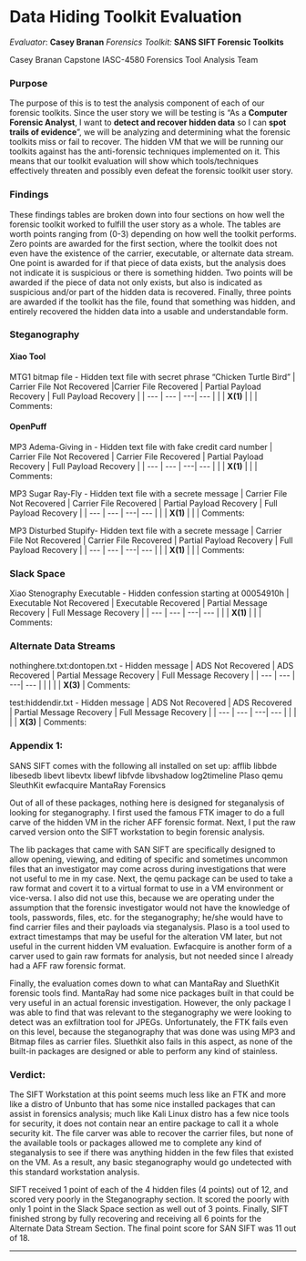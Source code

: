 # Data Hiding Toolkit Evaluation

*Evaluator*: **Casey Branan**
*Forensics Toolkit:* **SANS SIFT Forensic Toolkits**

Casey Branan
Capstone IASC-4580
Forensics Tool Analysis Team

### Purpose

The purpose of this is to test the analysis component of each of our forensic toolkits. Since the user story we will be testing is “As a **Computer Forensic Analyst**, I want to **detect and recover hidden data** so I can **spot trails of evidence**”, we will be analyzing and determining what the forensic toolkits miss or fail to recover. The hidden VM that we will be running our toolkits against has the anti-forensic techniques implemented on it. This means that our toolkit evaluation will show which tools/techniques effectively threaten and possibly even defeat the forensic toolkit user story.

### Findings

These findings tables are broken down into four sections on how well the forensic toolkit worked to fulfill the user story as a whole. The tables are worth points ranging from (0-3) depending on how well the toolkit performs. Zero points are awarded for the first section, where the toolkit does not even have the existence of the carrier, executable, or alternate data stream. One point is awarded for if that piece of data exists, but the analysis does not indicate it is suspicious or there is something hidden. Two points will be awarded if the piece of data not only exists, but also is indicated as suspicious and/or part of the hidden data is recovered. Finally, three points are awarded if the toolkit has the file, found that something was hidden, and entirely recovered the hidden data into a usable and understandable form.

### Steganography
#### Xiao Tool 
MTG1 bitmap file - Hidden text file with secret phrase “Chicken Turtle Bird”
| Carrier File Not Recovered |Carrier File Recovered | Partial Payload Recovery | Full Payload Recovery |
| --- | --- | ---| --- |
|   | **X(1)**  |   |   |
Comments:

#### OpenPuff
MP3 Adema-Giving in - 	Hidden text file with fake credit card number
| Carrier File Not Recovered | Carrier File Recovered | Partial Payload Recovery | Full Payload Recovery |
| --- | --- | ---| --- |
|   | **X(1)**  |   |   |
Comments:

MP3 Sugar Ray-Fly -	Hidden text file with a secrete message
| Carrier File Not Recovered | Carrier File Recovered | Partial Payload Recovery | Full Payload Recovery |
| --- | --- | ---| --- |
|   | **X(1)**  |   |   |
Comments:

MP3 Disturbed Stupify-	Hidden text file with a secrete message
| Carrier File Not Recovered | Carrier File Recovered | Partial Payload Recovery | Full Payload Recovery |
| --- | --- | ---| --- |
|   | **X(1)**  |   |   |
Comments:

### Slack Space

Xiao Stenography Executable	- Hidden confession starting at 00054910h 
| Executable Not Recovered | Executable Recovered | Partial Message Recovery | Full Message Recovery |
| --- | --- | ---| --- |
|   | **X(1)**  |   |   |
Comments:

### Alternate Data Streams

nothinghere.txt:dontopen.txt	- Hidden message
| ADS Not Recovered | ADS Recovered | Partial Message Recovery | Full Message Recovery |
| --- | --- | ---| --- |
|   |   |   | **X(3)**  |
Comments:

test:hiddendir.txt - 	Hidden message
| ADS Not Recovered | ADS Recovered | Partial Message Recovery | Full Message Recovery |
| --- | --- | ---| --- |
|   |   |   | **X(3)**  |
Comments:

### Appendix 1:

SANS SIFT comes with the following all installed on set up:
afflib
libbde
libesedb
libevt
libevtx
libewf
libfvde
libvshadow
log2timeline
Plaso
qemu
SleuthKit
ewfacquire
MantaRay Forensics

Out of all of these packages, nothing here is designed for steganalysis of looking for steganography. I first used the famous FTK imager to do a full carve of the hidden VM in the richer AFF forensic format. Next, I put the raw carved version onto the SIFT workstation to begin forensic analysis. 

The lib packages that came with SAN SIFT are specifically designed to allow opening, viewing, and editing of specific and sometimes uncommon files that an investigator may come across during investigations that were not useful to me in my case. Next, the qemu package can be used to take a raw format and covert it to a virtual format to use in a VM environment or vice-versa. I also did not use this, because we are operating under the assumption that the forensic investigator would not have the knowledge of tools, passwords, files, etc. for the steganography; he/she would have to find carrier files and their payloads via steganalysis. Plaso is a tool used to extract timestamps that may be useful for the alteration VM later, but not useful in the current hidden VM evaluation. Ewfacquire is another form of a carver used to gain raw formats for analysis, but not needed since I already had a AFF raw forensic format.

Finally, the evaluation comes down to what can MantaRay and SluethKit forensic tools find. MantaRay had some nice packages built in that could be very useful in an actual forensic investigation. However, the only package I was able to find that was relevant to the steganography we were looking to detect was an exfiltration tool for JPEGs. Unfortunately, the FTK fails even on this level, because the steganography that was done was using MP3 and Bitmap files as carrier files. Sluethkit also fails in this aspect, as none of the built-in packages are designed or able to perform any kind of stainless. 

### Verdict:
The SIFT Workstation at this point seems much less like an FTK and more like a distro of Unbunto that has some nice installed packages that can assist in forensics analysis; much like Kali Linux distro has a few nice tools for security, it does not contain near an entire package to call it a whole security kit. The file carver was able to recover the carrier files, but none of the available tools or packages allowed me to complete any kind of steganalysis to see if there was anything hidden in the few files that existed on the VM. As a result, any basic steganography would go undetected with this standard workstation analysis. 

SIFT received 1 point of each of the 4 hidden files (4 points) out of 12, and scored very poorly in the Steganography section. It scored the poorly with only 1 point in the Slack Space section as well out of 3 points. Finally, SIFT finished strong by fully recovering and receiving all 6 points for the Alternate Data Stream Section. The final point score for SAN SIFT was 11 out of 18.


----------
